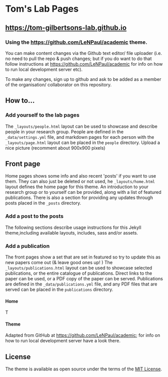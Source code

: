 # Tom's Lab Pages

## https://tom-gilbertsons-lab.github.io

### Using the https://github.com/LeNPaul/academic theme.

You can make content changes via the Github text editor/ file uploader (i.e. no need to pull the repo & push changes; but if you do want to do that follow instructions at https://github.com/LeNPaul/academic for info on how to run local development server etc). 

To make any changes, sign up to github and ask to be added as a member of the organisation/ collaborator on this repository.

## How to... 

### Add yourself to the lab pages


The `_layouts/people.html` layout can be used to showcase and describe people in your research group. People are defined in the `_data/settings.yml` file, and markdown pages for each person with the `_layouts/page.html` layout can be placed in the `people` directory. Upload a nice picture (recomment about 900x900 pixels)



## Front page
Home pages shows some info and also recent 'posts' if you want to use them. They can also just be deleted or not used,
he `_layouts/home.html` layout defines the home page for this theme. An introduction to your research group or to yourself can be provided, along with a list of featured publications. There is also a section for providing any updates through posts placed in the `_posts` directory.

### Add a post to the posts

The following sections describe usage instructions for this Jekyll theme,including available layouts, includes, sass and/or assets.


### Add a publication

The front pages show a set that are set in featured so try to update this as new papers come out (& leave good ones up! )
The `_layouts/publications.html` layout can be used to showcase selected publications, or the entire catalogue of publications. Direct links to the paper can be used, or a PDF copy of the paper can be served. Publications are defined in the `_data/publications.yml` file, and any PDF files that are served can be placed in the `publications` directory.


#### Home

T

#### Theme
Adapted from  GitHub at https://github.com/LeNPaul/academic; for info on how to run local development server have a look there.

## License

The theme is available as open source under the terms of the [MIT License](https://opensource.org/licenses/MIT).
